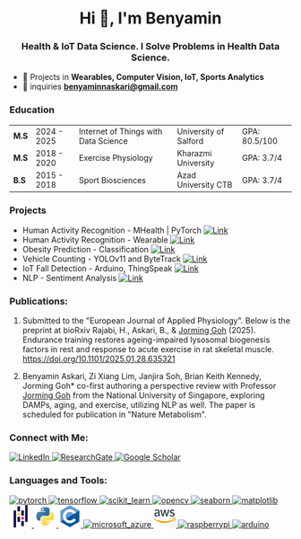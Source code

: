 <link rel="stylesheet" href="https://cdnjs.cloudflare.com/ajax/libs/font-awesome/6.0.0-beta3/css/all.min.css">

<h1 align="center">Hi 👋, I'm Benyamin</h1>
<h3 align="center">Health & IoT Data Science. I Solve Problems in Health Data Science.</h3>

- 💬 Projects in **Wearables, Computer Vision, IoT, Sports Analytics**
- 📧 inquiries **benyaminnaskari@gmail.com**

<h3 align="left">Education</h3>
<table>
  <tr>
    <td><strong>M.S</strong></td>
    <td>2024 - 2025</td>
    <td>Internet of Things with Data Science</td>
    <td>University of Salford</td>
    <td>GPA: 80.5/100</td>
  </tr>
  <tr>
    <td><strong>M.S</strong></td>
    <td>2018 - 2020</td>
    <td>Exercise Physiology</td>
    <td>Kharazmi University</td>
    <td>GPA: 3.7/4</td>
  </tr>
  <tr>
    <td><strong>B.S</strong></td>
    <td>2015 - 2018</td>
    <td>Sport Biosciences</td>
    <td>Azad University CTB</td>
    <td>GPA: 3.7/4</td>
  </tr>
</table>

<h3 align="left">Projects</h3>

- Human Activity Recognition - MHealth | PyTorch [![Link](https://img.shields.io/badge/Link-Research-blue)](https://www.mdpi.com/1424-8220/22/8/3048)
- Human Activity Recognition - Wearable [![Link](https://img.shields.io/badge/Link-GitHub-green)](https://github.com/Benyamin-Askari/Clustering)
- Obesity Prediction - Classification [![Link](https://img.shields.io/badge/Link-Research-blue)](https://www.mdpi.com/1424-8220/22/11/4240)
- Vehicle Counting - YOLOv11 and ByteTrack [![Link](https://img.shields.io/badge/Link-GitHub-green)](https://github.com/Benyamin-Askari/Computer-Vision)
- IoT Fall Detection - Arduino, ThingSpeak [![Link](https://img.shields.io/badge/Link-GitHub-green)](https://github.com/Benyamin-Askari/IoT-Fall-Detection)
- NLP - Sentiment Analysis [![Link](https://img.shields.io/badge/Link-GitHub-green)](https://github.com/Benyamin-Askari/Sentiment-Analysis)

<h3 align="left">Publications:</h3>

1. Submitted to the "European Journal of Applied Physiology". Below is the preprint at bioRxiv Rajabi, H., Askari, B., & <a href="https://medicine.nus.edu.sg/phys/about-us/academic-staff/research-track/goh-jor-ming/" target="_blank">Jorming Goh</a> (2025). Endurance training restores ageing-impaired lysosomal biogenesis factors in rest and response to acute exercise in rat skeletal muscle. https://doi.org/10.1101/2025.01.28.635321

2. Benyamin Askari, Zi Xiang Lim, Janjira Soh, Brian Keith Kennedy, Jorming Goh* co-first authoring a perspective review with Professor <a href="https://medicine.nus.edu.sg/phys/about-us/academic-staff/research-track/goh-jor-ming/" target="_blank">Jorming Goh</a> from the National University of Singapore, exploring DAMPs, aging, and exercise, utilizing NLP as well. The paper is scheduled for publication in "Nature Metabolism".







<h3 align="left">Connect with Me:</h3>
<p align="left">
    <a href="https://www.linkedin.com/in/benyamin-askari-443424318" target="_blank">
        <img src="https://cdn.jsdelivr.net/npm/simple-icons@v9/icons/linkedin.svg" height="40" width="40" alt="LinkedIn"/>
    </a>
    <a href="https://www.researchgate.net/profile/Benyamin-Askari" target="_blank">
        <img src="https://cdn.jsdelivr.net/npm/simple-icons@v9/icons/researchgate.svg" height="40" width="40" alt="ResearchGate"/>
    </a>
    <a href="https://scholar.google.com/citations?hl=en&user=NJb01oYAAAAJ&view_op=list_works&sortby=pubdate" target="_blank">
        <img src="https://cdn.jsdelivr.net/npm/simple-icons@v9/icons/googlescholar.svg" height="40" width="40" alt="Google Scholar"/>
    </a>
</p>

<h3 align="left">Languages and Tools:</h3>
<p align="left"> 
  <a href="https://pytorch.org/" target="_blank" rel="noreferrer"> 
    <img src="https://www.vectorlogo.zone/logos/pytorch/pytorch-icon.svg" alt="pytorch" width="40" height="40"/> 
  </a> 
  <a href="https://www.tensorflow.org" target="_blank" rel="noreferrer"> 
    <img src="https://www.vectorlogo.zone/logos/tensorflow/tensorflow-icon.svg" alt="tensorflow" width="40" height="40"/> 
  </a> 
  <a href="https://scikit-learn.org/" target="_blank" rel="noreferrer"> 
    <img src="https://upload.wikimedia.org/wikipedia/commons/0/05/Scikit_learn_logo_small.svg" alt="scikit_learn" width="40" height="40"/> 
  </a> 
  <a href="https://opencv.org/" target="_blank" rel="noreferrer"> 
    <img src="https://www.vectorlogo.zone/logos/opencv/opencv-icon.svg" alt="opencv" width="40" height="40"/> 
  </a> 
  <a href="https://seaborn.pydata.org/" target="_blank" rel="noreferrer"> 
    <img src="https://seaborn.pydata.org/_images/logo-mark-lightbg.svg" alt="seaborn" width="40" height="40"/> 
  </a> 
  <a href="https://matplotlib.org/" target="_blank" rel="noreferrer"> 
    <img src="https://upload.wikimedia.org/wikipedia/commons/8/84/Matplotlib_icon.svg" alt="matplotlib" width="40" height="40"/> 
  </a> 
  <a href="https://pandas.pydata.org/" target="_blank" rel="noreferrer"> 
    <img src="https://raw.githubusercontent.com/devicons/devicon/2ae2a900d2f041da66e950e4d48052658d850630/icons/pandas/pandas-original.svg" alt="pandas" width="40" height="40"/> 
  </a> 
  <a href="https://www.python.org" target="_blank" rel="noreferrer"> 
    <img src="https://raw.githubusercontent.com/devicons/devicon/master/icons/python/python-original.svg" alt="python" width="40" height="40"/> 
  </a> 
  <a href="https://www.cprogramming.com/" target="_blank" rel="noreferrer"> 
    <img src="https://raw.githubusercontent.com/devicons/devicon/master/icons/c/c-original.svg" alt="c" width="40" height="40"/> 
  </a> 
  <a href="https://azure.microsoft.com/" target="_blank" rel="noreferrer"> 
    <img src="https://www.vectorlogo.zone/logos/microsoft_azure/microsoft_azure-icon.svg" alt="microsoft_azure" width="40" height="40"/> 
  </a> 
  <a href="https://aws.amazon.com" target="_blank" rel="noreferrer"> 
    <img src="https://raw.githubusercontent.com/devicons/devicon/master/icons/amazonwebservices/amazonwebservices-original-wordmark.svg" alt="aws" width="40" height="40"/> 
  </a> 
  <a href="https://www.raspberrypi.org/" target="_blank" rel="noreferrer"> 
    <img src="https://upload.wikimedia.org/wikipedia/en/c/cb/Raspberry_Pi_Logo.svg" alt="raspberrypi" width="40" height="40"/> 
  </a> 
  <a href="https://www.arduino.cc/" target="_blank" rel="noreferrer"> 
    <img src="https://cdn.worldvectorlogo.com/logos/arduino-1.svg" alt="arduino" width="40" height="40"/> 
  </a> 
</p>

